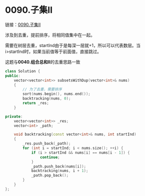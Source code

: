 # 0090.子集II

链接：[0090.子集II](https://leetcode.cn/problems/subsets-ii/)

涉及到去重，提前排序，将相同值集中在一起。

需要在树层去重，startInd由于是每深一层就+1，所以可以代表数层。当i>startInd时，如果当前值等于前面值，直接跳过。

这题与**0040.组合总和II**的去重思路一致

```c++
class Solution {
public:
    vector<vector<int>> subsetsWithDup(vector<int>& nums)
    {
        // 为了去重，需要排序
        sort(nums.begin(), nums.end());
        backtracking(nums, 0);
        return _res;
    }

private:
    vector<vector<int>> _res;
    vector<int> _path;

    void backtracking(const vector<int>& nums, int startInd)
    {
        _res.push_back(_path);
        for (int i = startInd; i < nums.size(); ++i) {
            if (i > startInd && nums[i] == nums[i - 1]) {
                continue;
            }
            _path.push_back(nums[i]);
            backtracking(nums, i + 1);
            _path.pop_back();
        }
    }
};

```
